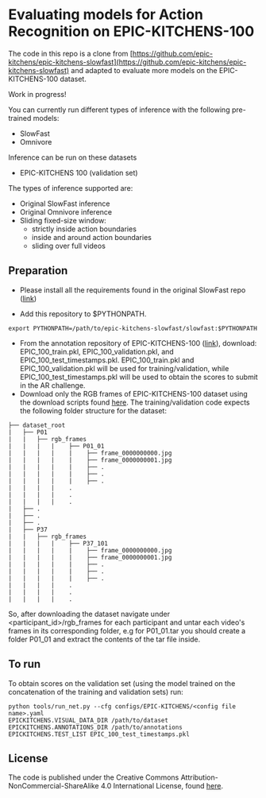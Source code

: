 # Evaluating models for Action Recognition on EPIC-KITCHENS-100

The code in this repo is a clone from [https://github.com/epic-kitchens/epic-kitchens-slowfast](https://github.com/epic-kitchens/epic-kitchens-slowfast) and adapted to evaluate more models on the EPIC-KITCHENS-100 dataset.

Work in progress! 


You can currently run different types of inference with the following pre-trained models:

- SlowFast
- Omnivore

Inference can be run on these datasets

- EPIC-KITCHENS 100 (validation set)

The types of inference supported are:

- Original SlowFast inference
- Original Omnivore inference
- Sliding fixed-size window:
    - strictly inside action boundaries
    - inside and around action boundaries
    - sliding over full videos

## Preparation

- Please install all the requirements found in the original SlowFast repo ([link](https://github.com/facebookresearch/SlowFast/blob/master/INSTALL.md))
* Add this repository to $PYTHONPATH.
```
export PYTHONPATH=/path/to/epic-kitchens-slowfast/slowfast:$PYTHONPATH
```
* From the annotation repository of EPIC-KITCHENS-100 ([link](https://github.com/epic-kitchens/epic-kitchens-100-annotations)), download: EPIC_100_train.pkl, EPIC_100_validation.pkl, and EPIC_100_test_timestamps.pkl. EPIC_100_train.pkl and EPIC_100_validation.pkl will be used for training/validation, while EPIC_100_test_timestamps.pkl will be used to obtain the scores to submit in the AR challenge.
* Download only the RGB frames of EPIC-KITCHENS-100 dataset using the download scripts found [here](https://github.com/epic-kitchens/epic-kitchens-download-scripts). 
The training/validation code expects the following folder structure for the dataset:
```
├── dataset_root
|   ├── P01
|   |   ├── rgb_frames
|   |   |   |    ├── P01_01
|   |   |   |    |    ├── frame_0000000000.jpg
|   |   |   |    |    ├── frame_0000000001.jpg
|   |   |   |    |    ├── .
|   |   |   |    |    ├── .
|   |   |   |    |    ├── .
|   |   |   |    .    
|   |   |   |    .    
|   |   |   |    .
|   ├── .
|   ├── .
|   ├── .
|   ├── P37
|   |   ├── rgb_frames
|   |   |   |    ├── P37_101
|   |   |   |    |    ├── frame_0000000000.jpg
|   |   |   |    |    ├── frame_0000000001.jpg
|   |   |   |    |    ├── .
|   |   |   |    |    ├── .
|   |   |   |    |    ├── .
|   |   |   |    .    
|   |   |   |    .    
|   |   |   |    .
```
So, after downloading the dataset navigate under <participant_id>/rgb_frames for each participant and untar each video's frames in its corresponding folder, e.g for P01_01.tar you should create a folder P01_01 and extract the contents of the tar file inside.

## To run
To obtain scores on the validation set (using the model trained on the concatenation of the training and validation sets) run:
```
python tools/run_net.py --cfg configs/EPIC-KITCHENS/<config file name>.yaml  
EPICKITCHENS.VISUAL_DATA_DIR /path/to/dataset 
EPICKITCHENS.ANNOTATIONS_DIR /path/to/annotations 
EPICKITCHENS.TEST_LIST EPIC_100_test_timestamps.pkl
```

## License 

The code is published under the Creative Commons Attribution-NonCommercial-ShareAlike 4.0 International License, found [here](https://creativecommons.org/licenses/by-nc-sa/4.0/).
